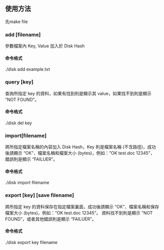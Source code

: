 

## 使用方法
先make file

### add [filename]
參數檔案內 Key, Value 加入於 Disk Hash
#### 命令格式
./disk add example.txt

### query [key]
查詢所指定 key 的資料，如果有找到則是顯示其 value，如果找不到則是顯示 “NOT FOUND”。
#### 命令格式
./disk del key

### import[filename]
將所指定檔案名稱的內容加入 Disk Hash，Key 則是檔案名稱 (不含路徑)，成功後請顯示 “OK”、檔案名稱和檔案大小 (bytes)，例如：”OK test.doc 12345”， 錯誤則是顯示 “FAILUER”。
#### 命令格式
./disk import filename

###  export [key] [save filename]
將所指定 key 的資料保存在指定檔案裏面，成功後請顯示
“OK”、檔案名稱和保存檔案大小 (bytes)，例如：”OK test.doc 12345”。
資料找不到則是顯示 “NOT FOUND”，或者其他錯誤則是顯示 “FAILUER”。
#### 命令格式
./disk export key filename
